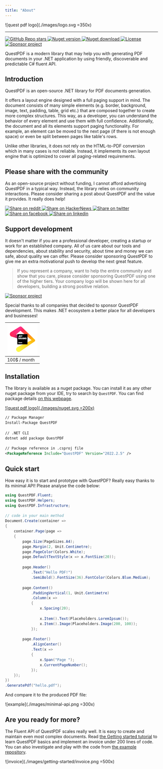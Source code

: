 ```yaml
---
title: "About"
---
```


![quest pdf logo](./images/logo.svg =350x)

---

<a href="https://github.com/QuestPDF/QuestPDF/stargazers">
    <img src="https://img.shields.io/github/stars/QuestPDF/QuestPDF" alt="GitHub Repo stars">
</a>

<a href="https://www.nuget.org/packages/QuestPDF/">
    <img src="https://img.shields.io/nuget/v/QuestPdf" alt="Nuget version">
</a>

<a href="https://www.nuget.org/packages/QuestPDF/">
    <img src="https://img.shields.io/nuget/dt/QuestPDF" alt="Nuget download">
</a>

<a href="https://github.com/QuestPDF/QuestPDF/blob/main/LICENSE">
    <img src="https://img.shields.io/github/license/QuestPDF/QuestPDF" alt="License">
</a>

<a href="https://github.com/sponsors/QuestPDF">
    <img src="https://img.shields.io/badge/sponsor-project-red" alt="Sponsor project">
</a>

QuestPDF is a modern library that may help you with generating PDF documents in your .NET application by using friendly, discoverable and predictable C# fluent API.


## Introduction

QuestPDF is an open-source .NET library for PDF documents generation.

It offers a layout engine designed with a full paging support in mind. The document consists of many simple elements (e.g. border, background, image, text, padding, table, grid etc.) that are composed together to create more complex structures. This way, as a developer, you can understand the behavior of every element and use them with full confidence. Additionally, the document and all its elements support paging functionality. For example, an element can be moved to the next page (if there is not enough space) or even be split between pages like table's rows.

Unlike other libraries, it does not rely on the HTML-to-PDF conversion which in many cases is not reliable. Instead, it implements its own layout engine that is optimized to cover all paging-related requirements.

## Please share with the community

As an open-source project without funding, I cannot afford advertising QuestPDF in a typical way. Instead, the library relies on community interactions. Please consider sharing a post about QuestPDF and the value it provides. It really does help!

<a href="https://reddit.com/submit?url=https://github.com/QuestPDF/QuestPDF&title=QuestPDF">
    <img src="https://img.shields.io/badge/share%20on-reddit-red?logo=reddit" alt="Share on reddit">
</a>

<a href="https://news.ycombinator.com/submitlink?u=https://github.com/QuestPDF/QuestPDF">
    <img src="https://img.shields.io/badge/share%20on-hacker%20news-orange?logo=ycombinator" alt="Share on HackerNews">
</a>

<a href="https://twitter.com/share?url=https://github.com/QuestPDF/QuestPDF&t=QuestPDF">
    <img src="https://img.shields.io/badge/share%20on-twitter-03A9F4?logo=twitter" alt="Share on twitter">
</a>

<a href="https://www.facebook.com/sharer/sharer.php?u=https://github.com/QuestPDF/QuestPDF">
    <img src="https://img.shields.io/badge/share%20on-facebook-1976D2?logo=facebook" alt="Share on facebook">
</a>

<a href="https://www.linkedin.com/shareArticle?url=https://github.com/QuestPDF/QuestPDF&title=QuestPDF">
    <img src="https://img.shields.io/badge/share%20on-linkedin-3949AB?logo=linkedin" alt="Share on linkedin">
</a>

## Support development

It doesn't matter if you are a professional developer, creating a startup or work for an established company. All of us care about our tools and dependencies, about stability and security, about time and money we can safe, about quality we can offer. Please consider sponsoring QuestPDF to give me an extra motivational push to develop the next great feature.

> If you represent a company, want to help the entire community and show that you care, please consider sponsoring QuestPDF using one of the higher tiers. Your company logo will be shown here for all developers, building a strong positive relation.

[![Sponsor project](https://img.shields.io/badge/%E2%9D%A4%EF%B8%8F%20sponsor-QuestPDF-red)](https://github.com/sponsors/QuestPDF)

Special thanks to all companies that decided to sponsor QuestPDF development. This makes .NET ecosystem a better place for all developers and businesses!

| <a href="https://www.jetbrains.com/"><img src="./images/sponsorship/jetbrains-logo.svg" width="100px"></a> |
|------------------------------------------------------------------------------------------------------------|
| 100$ / month                                                                                               |


## Installation

The library is available as a nuget package. You can install it as any other nuget package from your IDE, try to search by `QuestPDF`. You can find package details [on this webpage](https://www.nuget.org/packages/QuestPDF/).

[![quest pdf logo](./images/nuget.svg =200x)](https://www.nuget.org/packages/QuestPDF/)


```xml
// Package Manager
Install-Package QuestPDF

// .NET CLI
dotnet add package QuestPDF

// Package reference in .csproj file
<PackageReference Include="QuestPDF" Version="2022.2.5" />
```

## Quick start

How easy it is to start and prototype with QuestPDF? Really easy thanks to its minimal API! Please analyse the code below:

```csharp
using QuestPDF.Fluent;
using QuestPDF.Helpers;
using QuestPDF.Infrastructure;

// code in your main method
Document.Create(container =>
{
    container.Page(page =>
    {
        page.Size(PageSizes.A4);
        page.Margin(2, Unit.Centimetre);
        page.PageColor(Colors.White);
        page.DefaultTextStyle(x => x.FontSize(20));
        
        page.Header()
            .Text("Hello PDF!")
            .SemiBold().FontSize(36).FontColor(Colors.Blue.Medium);
        
        page.Content()
            .PaddingVertical(1, Unit.Centimetre)
            .Column(x =>
            {
                x.Spacing(20);
                
                x.Item().Text(Placeholders.LoremIpsum());
                x.Item().Image(Placeholders.Image(200, 100));
            });
        
        page.Footer()
            .AlignCenter()
            .Text(x =>
            {
                x.Span("Page ");
                x.CurrentPageNumber();
            });
    });
})
.GeneratePdf("hello.pdf");
```

And compare it to the produced PDF file:

![example](./images/minimal-api.png =300x)


## Are you ready for more?

The Fluent API of QuestPDF scales really well. It is easy to create and maintain even most complex documents. Read [the Getting started tutorial](https://www.questpdf.com/documentation/getting-started.html) to learn QuestPDF basics and implement an invoice under 200 lines of code. You can also investigate and play with the code from [the example repository](https://github.com/QuestPDF/example-invoice).

![invoice](./images/getting-started/invoice.png =500x)